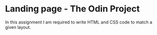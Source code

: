 # **Landing page - The Odin Project**

In this assignment I am required to write HTML and CSS code to match a given layout.